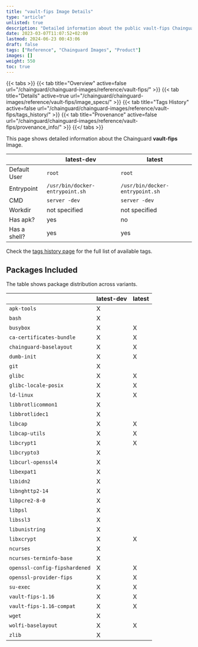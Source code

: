 ```yaml
---
title: "vault-fips Image Details"
type: "article"
unlisted: true
description: "Detailed information about the public vault-fips Chainguard Image."
date: 2023-03-07T11:07:52+02:00
lastmod: 2024-06-23 00:43:06
draft: false
tags: ["Reference", "Chainguard Images", "Product"]
images: []
weight: 550
toc: true
---
```


{{< tabs >}}
{{< tab title="Overview" active=false url="/chainguard/chainguard-images/reference/vault-fips/" >}}
{{< tab title="Details" active=true url="/chainguard/chainguard-images/reference/vault-fips/image_specs/" >}}
{{< tab title="Tags History" active=false url="/chainguard/chainguard-images/reference/vault-fips/tags_history/" >}}
{{< tab title="Provenance" active=false url="/chainguard/chainguard-images/reference/vault-fips/provenance_info/" >}}
{{</ tabs >}}

This page shows detailed information about the Chainguard **vault-fips** Image.

|              | latest-dev                      | latest                          |
|--------------|---------------------------------|---------------------------------|
| Default User | `root`                          | `root`                          |
| Entrypoint   | `/usr/bin/docker-entrypoint.sh` | `/usr/bin/docker-entrypoint.sh` |
| CMD          | `server -dev`                   | `server -dev`                   |
| Workdir      | not specified                   | not specified                   |
| Has apk?     | yes                             | no                              |
| Has a shell? | yes                             | yes                             |

Check the [tags history page](/chainguard/chainguard-images/reference/vault-fips/tags_history/) for the full list of available tags.

## Packages Included
The table shows package distribution across variants.

|                               | latest-dev | latest |
|-------------------------------|------------|--------|
| `apk-tools`                   | X          |        |
| `bash`                        | X          |        |
| `busybox`                     | X          | X      |
| `ca-certificates-bundle`      | X          | X      |
| `chainguard-baselayout`       | X          | X      |
| `dumb-init`                   | X          | X      |
| `git`                         | X          |        |
| `glibc`                       | X          | X      |
| `glibc-locale-posix`          | X          | X      |
| `ld-linux`                    | X          | X      |
| `libbrotlicommon1`            | X          |        |
| `libbrotlidec1`               | X          |        |
| `libcap`                      | X          | X      |
| `libcap-utils`                | X          | X      |
| `libcrypt1`                   | X          | X      |
| `libcrypto3`                  | X          |        |
| `libcurl-openssl4`            | X          |        |
| `libexpat1`                   | X          |        |
| `libidn2`                     | X          |        |
| `libnghttp2-14`               | X          |        |
| `libpcre2-8-0`                | X          |        |
| `libpsl`                      | X          |        |
| `libssl3`                     | X          |        |
| `libunistring`                | X          |        |
| `libxcrypt`                   | X          | X      |
| `ncurses`                     | X          |        |
| `ncurses-terminfo-base`       | X          |        |
| `openssl-config-fipshardened` | X          | X      |
| `openssl-provider-fips`       | X          | X      |
| `su-exec`                     | X          | X      |
| `vault-fips-1.16`             | X          | X      |
| `vault-fips-1.16-compat`      | X          | X      |
| `wget`                        | X          |        |
| `wolfi-baselayout`            | X          | X      |
| `zlib`                        | X          |        |

